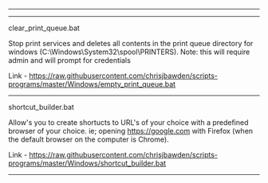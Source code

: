 
-----------------------------------------
-----------------------------------------


clear_print_queue.bat

Stop print services and deletes all contents in the print queue directory for windows (C:\Windows\System32\spool\PRINTERS). Note: this will require admin and will prompt for credentials



Link - https://raw.githubusercontent.com/chrisjbawden/scripts-programs/master/Windows/empty_print_queue.bat

-----------------------------------------

shortcut_builder.bat

Allow's you to create shortucts to URL's of your choice with a predefined browser of your choice. ie; opening https://google.com with Firefox (when the default browser on the computer is Chrome).



Link - https://raw.githubusercontent.com/chrisjbawden/scripts-programs/master/Windows/shortcut_builder.bat

-----------------------------------------
